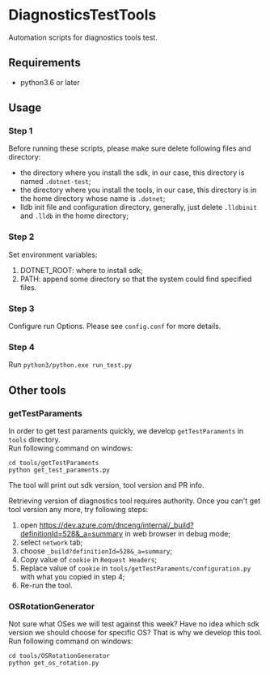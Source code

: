 # DiagnosticsTestTools
Automation scripts for diagnostics tools test.

## Requirements
* python3.6 or later

## Usage
### Step 1
Before running these scripts, please make sure delete following files and directory:
* the directory where you install the sdk, in our case, this directory is named `.dotnet-test`;
* the directory where you install the tools, in our case, this directory is in the home directory whose name is `.dotnet`;
* lldb init file and configuration directory, generally, just delete `.lldbinit` and `.lldb` in the home directory;
### Step 2
Set environment variables:
1. DOTNET_ROOT: where to install sdk;
2. PATH: append some directory so that the system could find specified files.  
### Step 3
Configure run Options. Please see `config.conf` for more details.
### Step 4
Run `python3/python.exe run_test.py`

## Other tools
### getTestParaments
In order to get test paraments quickly, we develop `getTestParaments` in `tools` directory.  
Run following command on windows:
```
cd tools/getTestParaments
python get_test_paraments.py
```
The tool will print out sdk version, tool version and PR info.  

Retrieving version of diagnostics tool requires authority. Once you can't get tool version any more, try following steps:
1. open https://dev.azure.com/dnceng/internal/_build?definitionId=528&_a=summary in web browser in debug mode;
2. select `network` tab;
3. choose `_build?definitionId=528&_a=summary`;
4. Copy value of `cookie` in `Request Headers`;
5. Replace value of `cookie` in `tools/getTestParaments/configuration.py` with what you copied in step 4;
6. Re-run the tool.

### OSRotationGenerator
Not sure what OSes we will test against this week? Have no idea which sdk version we should choose for specific OS? That is why we develop this tool.
Run following command on windows:
```
cd tools/OSRotationGenerator
python get_os_rotation.py
```